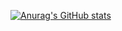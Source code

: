 [![Anurag's GitHub stats](https://github-readme-stats.vercel.app/api?username=anuraghazra)](https://github.com/spyhimself/github-readme-stats)
